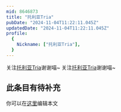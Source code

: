 ```yaml
---
mid: 8646873
title: "托利亚Tria"
pubDate: "2024-11-04T11:22:11.045Z"
updatedDate: "2024-11-04T11:22:11.045Z"
profile:
  {
    Nickname: ["托利亚Tria"],
  }
---
```


关注[托利亚Tria](https://space.bilibili.com/8646873)谢谢喵~ 关注[托利亚Tria](https://space.bilibili.com/8646873)谢谢喵~

## 此条目有待补充
你可以在[这里](https://github.com/Yuhanawa/VTuber.ICU-Content/edit/master/v/托利亚Tria/index.md)编辑本文
